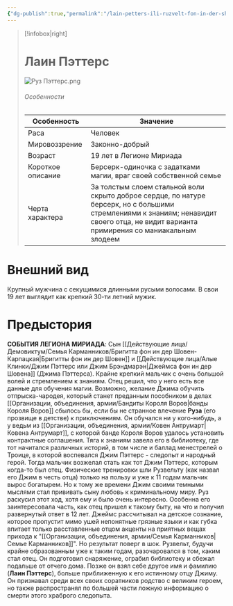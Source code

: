 ```yaml
---
{"dg-publish":true,"permalink":"/lain-petters-ili-ruzvelt-fon-in-der-shoven/","dgPassFrontmatter":true}
---
```


> [!infobox|right]
> # Лаин Пэттерс
> ![Руз Пэттерс.png](/img/user/%D0%A0%D1%83%D0%B7%20%D0%9F%D1%8D%D1%82%D1%82%D0%B5%D1%80%D1%81.png)
> ###### Особенности
> | Особенность | Значение |
> | ---- | ---- |
> | Раса | Человек|
> | Мировоззрение | Законно-добрый |
> | Возраст |19 лет в Легионе Мириада|
> | Короткое описание |Берсерк-одиночка с задатками магии, враг своей собственной семье |
> | Черта характера |За толстым слоем стальной воли скрыто доброе сердце, по натуре берсерк, но с большими стремлениями к знаниям; ненавидит своего отца, не видит варианта примирения со маниакальным злодеем|

# Внешний вид

Крупный мужчина с секущимися длинными русыми волосами. В свои 19 лет выглядит как крепкий 30-ти летний мужик.

# Предыстория

**СОБЫТИЯ ЛЕГИОНА МИРИАДА**:
Сын [[Действующие лица/Демовиктум/Семья Карманников/Бригитта фон ин дер Шовен-Карпацкая\|Бригитты фон ин дер Шовен]] и [[Действующие лица/Алые Клинки/Джим Пэттерс или Джим Брэндмарэн\|Джеймса фон ин дер Шовена]] (Джима Пэттерса). Крайне крепкий мальчик с очень большой волей и стремлением к знаниям. Отец решил, что у него есть все данные для обучения магии. Возможно, желание Джима обучить отпрыска-чародея, который станет преданным пособником в делах [[Организации, объединения, армии/Бандиты Короля Воров\|банды Короля Воров]] сбылось бы, если бы не странное влечение **Руза** (его прозвище в детстве) к приключениям. Он обучался ни у кого-нибудь, а у ведьм из [[Организации, объединения, армии/Ковен Антрумарт\|Ковена Антрумарт]], с которой банде Короля Воров удалось установить контрактные соглашения. Тяга к знаниям завела его в библиотеку, где тот начитался различных историй, в том числе и баллад менестрелей о Троице, в которой воспевался Джим Пэттерс - следопыт и народный герой. Тогда мальчик возжелал стать как тот Джим Пэттерс, которым когда-то был отец. Физические тренировки шли Рузвельту (как назвал его Джим в честь отца) только на пользу и уже к 11 годам мальчик вырос богатырем. Но к тому же времени Джим своими темными мыслями стал прививать сыну любовь к криминальному миру. Руз раскусил этот ход, хотя ему и было очень интересно. Особенна его заинтересовала часть, как отец пришел к такому быту, на что и получил развернутый ответ в 12 лет. Джеймс рассчитывал на детское сознание, которое пропустит мимо ушей непонятные грязные языки и как губка впитает только расставленные отцом акценты на приятных вещах прихода к "[[Организации, объединения, армии/Семья Карманников\|Семье Карманников]]". Но результат поверг в шок. Рузвельт, будучи крайне образованным уже к таким годам, разочаровался в том, каким стал отец. Он подготовил снаряжение, ограбил библиотеку и сбежал подальше от отчего дома. Позже он взял себе другое имя и фамилию (**Лаин Пэттерс**), больше приближенную к его истинному отцу Джиму. Он признавал среди всех своих соратников родство с великим героем, но также распространял по большей части ложную информацию о смерти этого храброго следопыта. 

